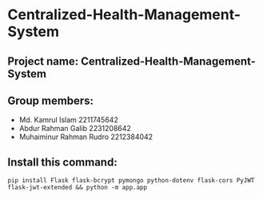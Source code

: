 # Centralized-Health-Management-System


## Project name: Centralized-Health-Management-System

## Group members: 
- Md. Kamrul Islam 2211745642
- Abdur Rahman Galib 2231208642
- Muhaiminur Rahman Rudro 2212384042


## Install this command:
```
pip install Flask flask-bcrypt pymongo python-dotenv flask-cors PyJWT flask-jwt-extended && python -m app.app
```
